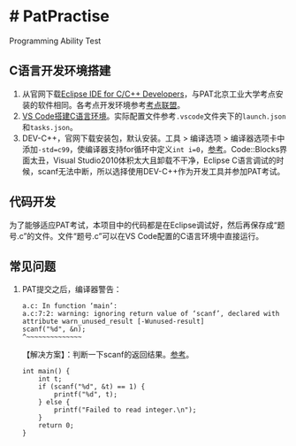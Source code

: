 # # PatPractise
Programming Ability Test

## C语言开发环境搭建
1. 从官网下载[Eclipse IDE for C/C++ Developers](https://www.eclipse.org/downloads/packages/release/oxygen/3)，与PAT北京工业大学考点安装的软件相同。各考点开发环境参考[考点联盟](https://www.patest.cn/location)。
2. [VS Code搭建C语言环境](https://blog.csdn.net/qq_28581077/article/details/81380341)。实际配置文件参考```.vscode```文件夹下的```launch.json```和```tasks.json```。
3. DEV-C++，官网下载安装包，默认安装。工具 > 编译选项 > 编译器选项卡中添加```-std=c99```，使编译器支持for循环中定义```int i=0```，[参考](https://www.jianshu.com/p/9b838947adc1)。Code::Blocks界面太丑，Visual Studio2010体积太大且卸载不干净，Eclipse C语言调试的时候，scanf无法中断，所以选择使用DEV-C++作为开发工具并参加PAT考试。

## 代码开发
为了能够适应PAT考试，本项目中的代码都是在Eclipse调试好，然后再保存成“题号.c”的文件。文件“题号.c”可以在VS Code配置的C语言环境中直接运行。

## 常见问题
1. PAT提交之后，编译器警告：
    ```
    a.c: In function ‘main’:
    a.c:7:2: warning: ignoring return value of ‘scanf’, declared with attribute warn_unused_result [-Wunused-result]
    scanf("%d", &n);
    ^~~~~~~~~~~~~~~
    ```
    【解决方案】：判断一下scanf的返回结果。[参考](https://www.e-learn.cn/content/wangluowenzhang/88661)。
    ```
    int main() {
        int t;
        if (scanf("%d", &t) == 1) {
            printf("%d", t);
        } else {
            printf("Failed to read integer.\n");
        }
        return 0;
    }
    ```
    